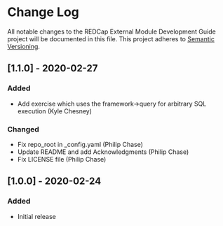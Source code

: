 # Change Log
All notable changes to the REDCap External Module Development Guide project will be documented in this file.
This project adheres to [Semantic Versioning](http://semver.org/).


## [1.1.0] - 2020-02-27
### Added
- Add exercise which uses the framework->query for arbitrary SQL execution (Kyle Chesney)

### Changed
- Fix repo_root in _config.yaml (Philip Chase)
- Update README and add Acknowledgments (Philip Chase)
- Fix LICENSE file (Philip Chase)


## [1.0.0] - 2020-02-24
### Added
- Initial release
